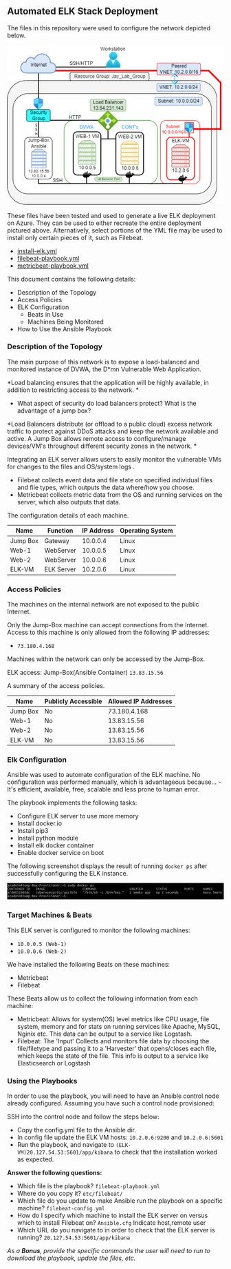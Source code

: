 ## Automated ELK Stack Deployment

The files in this repository were used to configure the network depicted below.


![](https://github.com/JayTaylor-Or/InfoSecRepo/blob/main/Diagrams/NetworkDiagram.drawio.png)


These files have been tested and used to generate a live ELK deployment on Azure. They can be used to either recreate the entire deployment pictured above. Alternatively, select portions of the YML file may be used to install only certain pieces of it, such as Filebeat.

 - [install-elk.yml](https://github.com/JayTaylor-Or/InfoSecRepo/blob/main/Ansible/install-elk.yml)
 - [filebeat-playbook.yml](https://github.com/JayTaylor-Or/InfoSecRepo/blob/main/Ansible/install-elk.yml)
 - [metricbeat-playbook.yml](https://github.com/JayTaylor-Or/InfoSecRepo/blob/main/Ansible/metricbeat-playbook.yml)

This document contains the following details:
- Description of the Topology
- Access Policies
- ELK Configuration
  - Beats in Use
  - Machines Being Monitored
- How to Use the Ansible Playbook


### Description of the Topology

The main purpose of this network is to expose a load-balanced and monitored instance of DVWA, the D*mn Vulnerable Web Application.

*Load balancing ensures that the application will be highly available, in addition to restricting access to the network. *

- What aspect of security do load balancers protect? What is the advantage of a jump box?

*Load Balancers distribute (or offload to a public cloud) excess network traffic to protect against DDoS attacks and keep the network available and active. A Jump Box allows remote access to configure/manage devices/VM's throughout different security zones in the network. *

Integrating an ELK server allows users to easily monitor the vulnerable VMs for changes to the files and OS/system logs .
- Filebeat collects event data and file state on specified individual files and file types, which outputs the data where/how you choose.
- Metricbeat collects metric data from the OS and running services on the server, which also outputs that data.

The configuration details of each machine.

| Name     | Function | IP Address | Operating System |
|----------|----------|------------|------------------|
| Jump Box |Gateway   | 10.0.0.4   | Linux            |
| Web-1    |WebServer | 10.0.0.5   | Linux            |
| Web-2    |WebServer | 10.0.0.6   | Linux            |
| ELK-VM   |ELK Server| 10.2.0.6   | Linux            |

### Access Policies

The machines on the internal network are not exposed to the public Internet. 

Only the Jump-Box machine can accept connections from the Internet. Access to this machine is only allowed from the following IP addresses:
- `73.180.4.168`

Machines within the network can only be accessed by the Jump-Box.

ELK access: Jump-Box(Ansible Container) `13.83.15.56`

A summary of the access policies.

| Name     | Publicly Accessible | Allowed IP Addresses |
|----------|---------------------|----------------------|
| Jump Box | No                  | 73.180.4.168         |
|Web-1     | No                  | 13.83.15.56          |
|Web-2     | No                  | 13.83.15.56          |
|ELK-VM    | No                  | 13.83.15.56          |

### Elk Configuration

Ansible was used to automate configuration of the ELK machine. No configuration was performed manually, which is advantageous because...
-It's efficient, available, free, scalable and less prone to human error.

The playbook implements the following tasks:
- Configure ELK server to use more memory
- Install docker.io
- Install pip3
- Install python module
- Install elk docker container
- Enable docker service on boot

The following screenshot displays the result of running `docker ps` after successfully configuring the ELK instance.

![](https://github.com/JayTaylor-Or/InfoSecRepo/blob/main/Diagrams/docker%20ps.png)

### Target Machines & Beats
This ELK server is configured to monitor the following machines:
- `10.0.0.5 (Web-1)`
- `10.0.0.6 (Web-2)`

We have installed the following Beats on these machines:
- Metricbeat
- Filebeat


These Beats allow us to collect the following information from each machine:
- Metricbeat: Allows for system(OS) level metrics like CPU usage, file system, memory and for stats on running services like Apache, MySQL, Nginix etc. This data can be output to a service like Logstash.
- Filebeat: The 'Input' Collects and monitors file data by choosing the file/filetype and passing it to a 'Harvester' that opens/closes each file, which keeps the state of the file. This info is output to a service like Elasticsearch or Logstash 

### Using the Playbooks
In order to use the playbook, you will need to have an Ansible control node already configured. Assuming you have such a control node provisioned: 

SSH into the control node and follow the steps below:
- Copy the config.yml file to the Ansible dir.
- In config file update the ELK VM hosts: `10.2.0.6:9200` and `10.2.0.6:5601`
- Run the playbook, and navigate to `(ELK-VM)20.127.54.53:5601/app/kibana` to check that the installation worked as expected.

**Answer the following questions:**
- Which file is the playbook? `filebeat-playbook.yml` 
- Where do you copy it? `etc/filebeat/`
- Which file do you update to make Ansible run the playbook on a specific machine? `filebeat-config.yml` 
- How do I specify which machine to install the ELK server on versus which to install Filebeat on? `Ansible.cfg` Indicate host,remote user
- Which URL do you navigate to in order to check that the ELK server is running? `20.127.54.53:5601/app/kibana`

_As a **Bonus**, provide the specific commands the user will need to run to download the playbook, update the files, etc._
